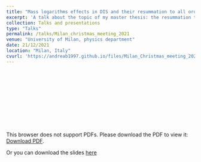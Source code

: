 ```yaml
---
title: "Mass logarithms effects in DIS and their resummation to all orders."
excerpt: 'A talk about the topic of my master thesis: the resummation to all orders of the mass logarthms in DIS and the proposal of a new scheme to include them.' 
collection: Talks and presentations
type: "Talks"
permalink: /talks/Milan_christmas_meeting_2021
venue: "University of Milan, physics department"
date: 21/12/2021
location: "Milan, Italy"
cvurl: 'https://andreab1997.github.io/files/Milan_Christmas_meeting_2021_slides.pdf'
---
```

<object data="https://andreab1997.github.io/files/Milan_Christmas_meeting_2021_slides.pdf" type="application/pdf" width="700px" height="700px">
    <embed src="https://andreab1997.github.io/files/Milan_Christmas_meeting_2021_slides.pdf">
        <p>This browser does not support PDFs. Please download the PDF to view it: <a href="https://andreab1997.github.io/files/Milan_Christmas_meeting_2021_slides.pdf">Download PDF</a>.</p>
    </embed>
</object>


Or you can download the slides [here](https://andreab1997.github.io/files/Milan_Christmas_meeting_2021_slides.pdf)

